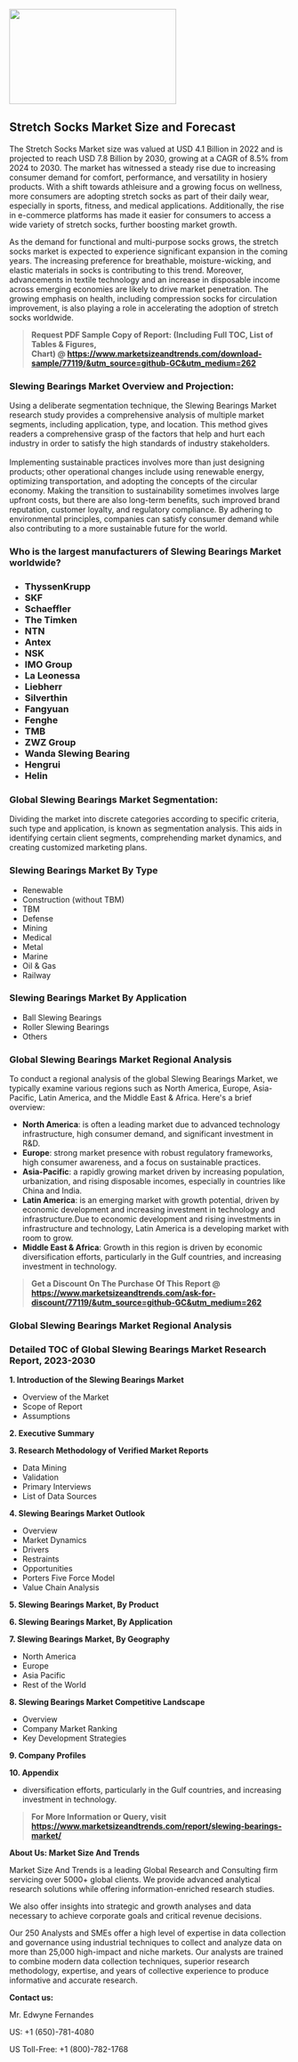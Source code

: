 <p><img class="alignnone size-medium wp-image-20088" src="https://ffe5etoiles.com/wp-content/uploads/2024/12/MST1-300x171.png" alt="" width="300" height="171" /></p><h2>Stretch Socks Market Size and Forecast</h2><p>The Stretch Socks Market size was valued at USD 4.1 Billion in 2022 and is projected to reach USD 7.8 Billion by 2030, growing at a CAGR of 8.5% from 2024 to 2030. The market has witnessed a steady rise due to increasing consumer demand for comfort, performance, and versatility in hosiery products. With a shift towards athleisure and a growing focus on wellness, more consumers are adopting stretch socks as part of their daily wear, especially in sports, fitness, and medical applications. Additionally, the rise in e-commerce platforms has made it easier for consumers to access a wide variety of stretch socks, further boosting market growth.</p><p>As the demand for functional and multi-purpose socks grows, the stretch socks market is expected to experience significant expansion in the coming years. The increasing preference for breathable, moisture-wicking, and elastic materials in socks is contributing to this trend. Moreover, advancements in textile technology and an increase in disposable income across emerging economies are likely to drive market penetration. The growing emphasis on health, including compression socks for circulation improvement, is also playing a role in accelerating the adoption of stretch socks worldwide.</p></p><blockquote id="" class=""><strong>Request PDF Sample Copy of Report: (Including Full TOC, List of Tables &amp; Figures, Chart)&nbsp;@&nbsp;<strong><a href="https://www.marketsizeandtrends.com/download-sample/77119/&utm_source=github-GC&utm_medium=262" target="_blank">https://www.marketsizeandtrends.com/download-sample/77119/&utm_source=github-GC&utm_medium=262</a></strong></strong></blockquote><h3 id="" class="">Slewing Bearings Market&nbsp;Overview and Projection:</h3><p id="" class="">Using a deliberate segmentation technique, the Slewing Bearings Market research study provides a comprehensive analysis of multiple market segments, including application, type, and location. This method gives readers a comprehensive grasp of the factors that help and hurt each industry in order to satisfy the high standards of industry stakeholders. <br /> <br />Implementing sustainable practices involves more than just designing products; other operational changes include using renewable energy, optimizing transportation, and adopting the concepts of the circular economy. Making the transition to sustainability sometimes involves large upfront costs, but there are also long-term benefits, such improved brand reputation, customer loyalty, and regulatory compliance. By adhering to environmental principles, companies can satisfy consumer demand while also contributing to a more sustainable future for the world.</p><h3 id="" class="">Who is the largest manufacturers of&nbsp;Slewing Bearings Market worldwide?</h3><h3 class=""><p><ul><li>ThyssenKrupp </li><li> SKF </li><li> Schaeffler </li><li> The Timken </li><li> NTN </li><li> Antex </li><li> NSK </li><li> IMO Group </li><li> La Leonessa </li><li> Liebherr </li><li> Silverthin </li><li> Fangyuan </li><li> Fenghe </li><li> TMB </li><li> ZWZ Group </li><li> Wanda Slewing Bearing </li><li> Hengrui </li><li> Helin</li></ul></p></h3><h3 id="" class="">Global&nbsp;Slewing Bearings Market Segmentation:</h3><p id="" class="">Dividing the market into discrete categories according to specific criteria, such type and application, is known as segmentation analysis. This aids in identifying certain client segments, comprehending market dynamics, and creating customized marketing plans.</p><h3 id="" class="">Slewing Bearings Market&nbsp;By Type</h3><p><p><ul><li>Renewable</li><li> Construction (without TBM)</li><li> TBM</li><li> Defense</li><li> Mining</li><li> Medical</li><li> Metal</li><li> Marine</li><li> Oil & Gas</li><li> Railway</p></li></ul></p></p><h3 id="" class="">Slewing Bearings Market&nbsp;By Application</h3><p class=""><p><ul><li>Ball Slewing Bearings</li><li> Roller Slewing Bearings</li><li> Others</li></ul></p></p><h3 id="" class="">Global Slewing Bearings Market Regional Analysis</h3><p id="" class="">To conduct a regional analysis of the global Slewing Bearings Market, we typically examine various regions such as North America, Europe, Asia-Pacific, Latin America, and the Middle East &amp; Africa. Here's a brief overview:</p><ul><li><strong>North America</strong>: is often a leading market due to advanced technology infrastructure, high consumer demand, and significant investment in R&amp;D.</li><li><strong>Europe</strong>: strong market presence with robust regulatory frameworks, high consumer awareness, and a focus on sustainable practices.</li><li><strong>Asia-Pacific</strong>: a rapidly growing market driven by increasing population, urbanization, and rising disposable incomes, especially in countries like China and India.</li><li><strong>Latin America</strong>: is an emerging market with growth potential, driven by economic development and increasing investment in technology and infrastructure.Due to economic development and rising investments in infrastructure and technology, Latin America is a developing market with room to grow.</li><li><strong>Middle East &amp; Africa</strong>: Growth in this region is driven by economic diversification efforts, particularly in the Gulf countries, and increasing investment in technology.</li></ul><blockquote id="" class=""><strong>Get a Discount On The Purchase Of This Report @ <strong><a href="https://www.marketsizeandtrends.com/ask-for-discount/77119/&utm_source=github-GC&utm_medium=262" target="_blank">https://www.marketsizeandtrends.com/ask-for-discount/77119/&utm_source=github-GC&utm_medium=262</a></strong></strong></blockquote><h3 id="" class="">Global Slewing Bearings Market Regional Analysis</h3><h3 id="" class="">Detailed TOC of Global Slewing Bearings Market Research Report, 2023-2030</h3><p id="" class=""><strong>1. Introduction of the Slewing Bearings Market</strong></p><ul><li>Overview of the Market</li><li>Scope of Report</li><li>Assumptions</li></ul><p id="" class=""><strong>2. Executive Summary</strong></p><p id="" class=""><strong>3. Research Methodology of Verified Market Reports</strong></p><ul><li>Data Mining</li><li>Validation</li><li>Primary Interviews</li><li>List of Data Sources</li></ul><p id="" class=""><strong>4. Slewing Bearings Market Outlook</strong></p><ul><li>Overview</li><li>Market Dynamics</li><li>Drivers</li><li>Restraints</li><li>Opportunities</li><li>Porters Five Force Model</li><li>Value Chain Analysis</li></ul><p id="" class=""><strong>5. Slewing Bearings Market, By Product</strong></p><p id="" class=""><strong>6. Slewing Bearings Market, By Application</strong></p><p id="" class=""><strong>7. Slewing Bearings Market, By Geography</strong></p><ul><li>North America</li><li>Europe</li><li>Asia Pacific</li><li>Rest of the World</li></ul><p id="" class=""><strong>8. Slewing Bearings Market Competitive Landscape</strong></p><ul><li>Overview</li><li>Company Market Ranking</li><li>Key Development Strategies</li></ul><p id="" class=""><strong>9. Company Profiles</strong></p><p id="" class=""><strong>10. Appendix</strong></p><ul><li>diversification efforts, particularly in the Gulf countries, and increasing investment in technology.</li></ul><blockquote id="" class=""><strong>For More Information or Query, visit <strong><strong><a href="https://www.marketsizeandtrends.com/report/slewing-bearings-market/" target="_blank">https://www.marketsizeandtrends.com/report/slewing-bearings-market/</a></strong></strong></strong></blockquote><p id="" class=""><strong>About Us: Market Size And Trends</strong></p><p id="" class="">Market Size And Trends is a leading Global Research and Consulting firm servicing over 5000+ global clients. We provide advanced analytical research solutions while offering information-enriched research studies.</p><p id="" class="">We also offer insights into strategic and growth analyses and data necessary to achieve corporate goals and critical revenue decisions.</p><p id="" class="">Our 250 Analysts and SMEs offer a high level of expertise in data collection and governance using industrial techniques to collect and analyze data on more than 25,000 high-impact and niche markets. Our analysts are trained to combine modern data collection techniques, superior research methodology, expertise, and years of collective experience to produce informative and accurate research.</p><p id="" class=""><strong>Contact us:</strong></p><p id="" class="">Mr. Edwyne Fernandes</p><p id="" class="">US: +1 (650)-781-4080</p><p id="" class="">US Toll-Free: +1 (800)-782-1768</p>
